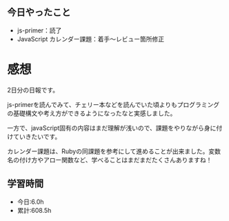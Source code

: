## 今日やったこと
- js-primer：読了
- JavaScript カレンダー課題：着手〜レビュー箇所修正

# 感想
2日分の日報です。

js-primerを読んでみて、チェリー本などを読んでいた頃よりもプログラミングの基礎構文や考え方ができるようになったなと実感しました。

一方で、javaScript固有の内容はまだ理解が浅いので、課題をやりながら身に付けていきたいです。

カレンダー課題は、Rubyの同課題を参考にして進めることが出来ました。変数名の付け方やアロー関数など、学べることはまだまだたくさんありますね！

## 学習時間
- 今日:6.0h
- 累計:608.5h
